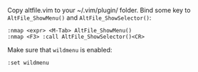 Copy altfile.vim to your ~/.vim/plugin/ folder. Bind some key to `AltFile_ShowMenu()` and `AltFile_ShowSelector()`:

```
:nmap <expr> <M-Tab> AltFile_ShowMenu()
:nmap <F3> :call AltFile_ShowSelector()<CR>
```

Make sure that `wildmenu` is enabled:

```
:set wildmenu
```